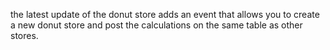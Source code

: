 the latest update of the donut store adds an event that allows you to create a new donut store and post the calculations on the same table as other stores.
